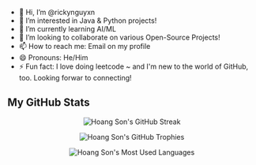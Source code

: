- 👋 Hi, I’m @rickynguyxn
- 👀 I’m interested in Java & Python projects!
- 🌱 I’m currently learning AI/ML
- 💞️ I’m looking to collaborate on various Open-Source Projects!
- 📫 How to reach me: Email on my profile
- 😄 Pronouns: He/Him
- ⚡ Fun fact: I love doing leetcode ~ and I'm new to the world of GitHub, too. Looking forwar to connecting!

<!---
rickynguyxn/rickynguyxn is a ✨ special ✨ repository because its `README.md` (this file) appears on your GitHub profile.
You can click the Preview link to take a look at your changes.
--->

## My GitHub Stats

<p align="center">
    <img src="https://github-readme-streak-stats.herokuapp.com/?user=rickynguyxn&theme=radical" alt="Hoang Son's GitHub Streak" />
</p>

<p align="center">
    <img src="https://github-profile-trophy.vercel.app/?username=rickynguyxn&theme=radical&column=3&row=1&margin-w=15&margin-h=15" alt="Hoang Son's GitHub Trophies" />
</p>

<p align="center">
    <img src="https://github-readme-stats.vercel.app/api/top-langs/?username=rickynguyxn&layout=compact&theme=radical&langs_count=10" alt="Hoang Son's Most Used Languages" />
</p>
